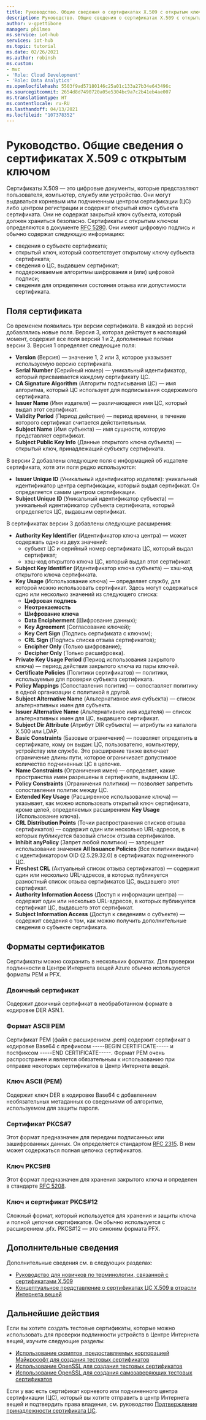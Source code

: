 ```yaml
---
title: Руководство. Общие сведения о сертификатах X.509 с открытым ключом для Центра Интернета вещей Azure | Документация Майкрософт
description: Руководство. Общие сведения о сертификатах X.509 с открытым ключом для Центра Интернета вещей Azure
author: v-gpettibone
manager: philmea
ms.service: iot-hub
services: iot-hub
ms.topic: tutorial
ms.date: 02/26/2021
ms.author: robinsh
ms.custom:
- mvc
- 'Role: Cloud Development'
- 'Role: Data Analytics'
ms.openlocfilehash: 5503f9ad57180146c25a01c133a27b34e643496c
ms.sourcegitcommit: 2654d8d7490720a05e5304bc9a7c2b41eb4ae007
ms.translationtype: HT
ms.contentlocale: ru-RU
ms.lasthandoff: 04/13/2021
ms.locfileid: "107378352"
---
```

# <a name="tutorial-understanding-x509-public-key-certificates"></a>Руководство. Общие сведения о сертификатах X.509 с открытым ключом

Сертификаты X.509 — это цифровые документы, которые представляют пользователя, компьютер, службу или устройство. Они могут выдаваться корневым или подчиненным центром сертификации (ЦС) либо центром регистрации и содержат открытый ключ субъекта сертификата. Они не содержат закрытый ключ субъекта, который должен храниться безопасно. Сертификаты с открытым ключом определяются в документе [RFC 5280](https://tools.ietf.org/html/rfc5280). Они имеют цифровую подпись и обычно содержат следующую информацию:

* сведения о субъекте сертификата;
* открытый ключ, который соответствует открытому ключу субъекта сертификата;
* сведения о ЦС, выдавшем сертификат;
* поддерживаемые алгоритмы шифрования и (или) цифровой подписи;
* сведения для определения состояния отзыва или допустимости сертификата.

## <a name="certificate-fields"></a>Поля сертификата

Со временем появились три версии сертификата. В каждой из версий добавлялись новые поля. Версия 3, которая действует в настоящий момент, содержит все поля версий 1 и 2, дополненные полями версии 3. Версия 1 определяет следующие поля:

* **Version** (Версия) — значение 1, 2 или 3, которое указывает используемую версию сертификата.
* **Serial Number** (Серийный номер) — уникальный идентификатор, который присваивается каждому сертификату ЦС.
* **CA Signature Algorithm** (Алгоритм подписывания ЦС) — имя алгоритма, который ЦС использует для подписывания содержимого сертификата.
* **Issuer Name** (Имя издателя) — различающееся имя ЦС, который выдал этот сертификат.
* **Validity Period** (Период действия) — период времени, в течение которого сертификат считается действительным.
* **Subject Name** (Имя субъекта) — имя сущности, которую представляет сертификат.
* **Subject Public Key Info** (Данные открытого ключа субъекта) — открытый ключ, принадлежащий субъекту сертификата.

В версии 2 добавлены следующие поля с информацией об издателе сертификата, хотя эти поля редко используются:

* **Issuer Unique ID** (Уникальный идентификатор издателя): уникальный идентификатор центра сертификации, который выдал сертификат. Он определяется самим центром сертификации.
* **Subject Unique ID** (Уникальный идентификатор субъекта) — уникальный идентификатор субъекта сертификата, который определяется ЦС, выдавшим сертификат.

В сертификатах версии 3 добавлены следующие расширения:

* **Authority Key Identifier** (Идентификатор ключа центра) — может содержать одно из двух значений:
  * субъект ЦС и серийный номер сертификата ЦС, который выдал сертификат;
  * хэш-код открытого ключа ЦС, который выдал этот сертификат.
* **Subject Key Identifier** (Идентификатор ключа субъекта) — хэш-код открытого ключа сертификата.
* **Key Usage** (Использование ключа) — определяет службу, для которой можно использовать сертификат. Здесь могут содержаться одно или несколько значений из следующего списка:
  * **Цифровая подпись**
  * **Неотрекаемость**
  * **Шифрование ключа**
  * **Data Encipherment** (Шифрование данных);
  * **Key Agreement** (Согласование ключей);
  * **Key Cert Sign** (Подпись сертификата с ключом);
  * **CRL Sign** (Подпись списка отзыва сертификатов);
  * **Encipher Only** (Только шифрование);
  * **Decipher Only** (Только расшифровка).
* **Private Key Usage Period** (Период использования закрытого ключа) — период действия закрытого ключа из пары ключей.
* **Certificate Policies** (Политики сертификатов) — политики, используемые для проверки субъекта сертификата.
* **Policy Mappings** (Сопоставления политик) — сопоставляет политику в одной организации с политикой в другой.
* **Subject Alternative Name** (Альтернативное имя субъекта) — список альтернативных имен для субъекта.
* **Issuer Alternative Name** (Альтернативное имя издателя) — список альтернативных имен для ЦС, выдавшего сертификат.
* **Subject Dir Attribute** (Атрибут DIR субъекта) — атрибуты из каталога X.500 или LDAP.
* **Basic Constraints** (Базовые ограничения) — позволяет определить в сертификате, кому он выдан: ЦС, пользователю, компьютеру, устройству или службе. Это расширение также включает ограничение длины пути, которое ограничивает допустимое количество подчиненных ЦС в цепочке.
* **Name Constraints** (Ограничения имен) — определяет, какие пространства имен разрешены в сертификате, выданном ЦС.
* **Policy Constraints** (Ограничения политики) — позволяет запретить сопоставления политик между ЦС.
* **Extended Key Usage** (Расширенное использование ключа) — указывает, как можно использовать открытый ключ сертификата, кроме целей, определяемых расширением **Key Usage** (Использование ключа).
* **CRL Distribution Points** (Точки распространения списков отзыва сертификатов) — содержит один или несколько URL-адресов, в которых публикуется базовый список отзыва сертификатов.
* **Inhibit anyPolicy** (Запрет любой политики) — запрещает использование значения **All Issuance Policies** (Все политики выдачи) с идентификатором OID (2.5.29.32.0) в сертификатах подчиненного ЦС.
* **Freshest CRL** (Актуальный список отзыва сертификатов) — содержит один или несколько URL-адресов, в которых публикуется разностный список отзыва сертификатов ЦС, выдавшего этот сертификат.
* **Authority Information Access** (Доступ к информации центра) — содержит один или несколько URL-адресов, в которых публикуется сертификат ЦС, выдавшего этот сертификат.
* **Subject Information Access** (Доступ к сведениям о субъекте) — содержит сведения о том, как можно получить дополнительные сведения о субъекте сертификата.

## <a name="certificate-formats"></a>Форматы сертификатов

Сертификаты можно сохранить в нескольких форматах. Для проверки подлинности в Центре Интернета вещей Azure обычно используются форматы PEM и PFX.

### <a name="binary-certificate"></a>Двоичный сертификат

Содержит двоичный сертификат в необработанном формате в кодировке DER ASN.1.

### <a name="ascii-pem-format"></a>Формат ASCII PEM

Сертификат PEM (файл с расширением .pem) содержит сертификат в кодировке Base64 с префиксом -----BEGIN CERTIFICATE----- и постфиксом -----END CERTIFICATE-----. Формат PEM очень распространен и является обязательным к использованию при отправке некоторых сертификатов в Центр Интернета вещей.

### <a name="ascii-pem-key"></a>Ключ ASCII (PEM)

Содержит ключ DER в кодировке Base64 с добавлением необязательных метаданных со сведениями об алгоритме, используемом для защиты пароля.

### <a name="pkcs7-certificate"></a>Сертификат PKCS#7

Этот формат предназначен для передачи подписанных или зашифрованных данных. Он определяется стандартом [RFC 2315](https://tools.ietf.org/html/rfc2315). В нем может содержаться полная цепочка сертификатов.

### <a name="pkcs8-key"></a>Ключ PKCS#8

Этот формат предназначен для хранения закрытого ключа и определен в стандарте [RFC 5208](https://tools.ietf.org/html/rfc5208).

### <a name="pkcs12-key-and-certificate"></a>Ключ и сертификат PKCS#12

Сложный формат, который используется для хранения и защиты ключа и полной цепочки сертификатов. Он обычно используется с расширением .pfx. PKCS#12 — это синоним формата PFX.

## <a name="for-more-information"></a>Дополнительные сведения

Дополнительные сведения см. в следующих разделах:

* [Руководство для новичков по терминологии, связанной с сертификатами X.509](https://techcommunity.microsoft.com/t5/internet-of-things/the-layman-s-guide-to-x-509-certificate-jargon/ba-p/2203540)
* [Концептуальное представление о сертификатах ЦС X.509 в отрасли Интернета вещей](https://docs.microsoft.com/azure/iot-hub/iot-hub-x509ca-concept)

## <a name="next-steps"></a>Дальнейшие действия

Если вы хотите создать тестовые сертификаты, которые можно использовать для проверки подлинности устройств в Центре Интернета вещей, изучите следующие разделы:

* [Использование скриптов, предоставляемых корпорацией Майкрософт для создания тестовых сертификатов](tutorial-x509-scripts.md)
* [Использование OpenSSL для создания тестовых сертификатов](tutorial-x509-openssl.md)
* [Использование OpenSSL для создания самозаверяющих тестовых сертификатов](tutorial-x509-self-sign.md)

Если у вас есть сертификат корневого или подчиненного центра сертификации (ЦС), который вы хотите отправить в центр Интернета вещей и подтвердить права владения, см. руководство [Подтверждение принадлежности сертификата ЦС](tutorial-x509-prove-possession.md).
